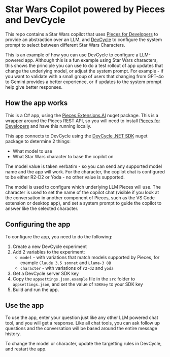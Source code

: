 # Star Wars Copilot powered by Pieces and DevCycle

This repo contains a Star Wars copilot that uses [Pieces for Developers](https://pieces.app) to provide an abstraction over an LLM, and [DevCycle](https://devcycle.com) to configure the system prompt to select between different Star Wars Characters.

This is an example of how you can use DevCycle to configure a LLM-powered app. Although this is a fun example using Star Wars characters, this shows the principle you can use to do a test rollout of app updates that change the underlying model, or adjust the system prompt. For example - if you want to validate with a small group of users that changing from GPT-4o to Gemini provides a better experience, or if updates to the system prompt help give better responses.

## How the app works

This is a C# app, using the [Pieces.Extensions.AI](https://www.nuget.org/packages/Pieces.Extensions.AI) nuget package. This is a wrapper around the Pieces REST API, so you will need to install [Pieces for Developers](https://pieces.app) and have this running locally.

This app connects to DevCycle using the [DevCycle .NET SDK](https://www.nuget.org/packages/DevCycle.SDK.Server.Local) nuget package to determine 2 things:

- What model to use
- What Star Wars character to base the copilot on

The model value is taken verbatim - so you can send any supported model name and the app will work. For the character, the copilot chat is configured to be either R2-D2 or Yoda - no other value is supported.

The model is used to configure which underlying LLM Pieces will use. The character is used to set the name of the copilot chat (visible if you look at the conversation in another component of Pieces, such as the VS Code extension or desktop app), and set a system prompt to guide the copilot to answer like the selected character.

## Configuring the app

To configure the app, you need to do the following:

1. Create a new DevCycle experiment
1. Add 2 variables to the experiment:
    - `model` - with variations that match models supported by Pieces, for example `Claude 3.5 sonnet` and `Llama-3 8B`
    - `character` - with variations of `r2-d2` and `yoda`
1. Get a DevCycle server SDK key
1. Copy the `appsettings.json.example` file in the `src` folder to `appsettings.json`, and set the value of `SDKKey` to your SDK key
1. Build and run the app.

## Use the app

To use the app, enter your question just like any other LLM powered chat tool, and you will get a response. Like all chat tools, you can ask follow up questions and the conversation will be based around the entire message history.

To change the model or character, update the targetting rules in DevCycle, and restart the app.
